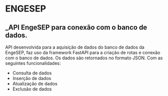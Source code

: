 # ENGESEP
## _API EngeSEP para conexão com o banco de dados.

API desenvolvida para a aquisição de dados do banco de dados da EngeSEP, faz uso da framework FastAPI para a criação de rotas e conexão com o banco de dados.
Os dados são retornados no formato JSON. Com as seguintes funcionalidades:

-   Consulta de dados
-   Inserção de dados
-   Atualização de dados
-   Exclusão de dados

